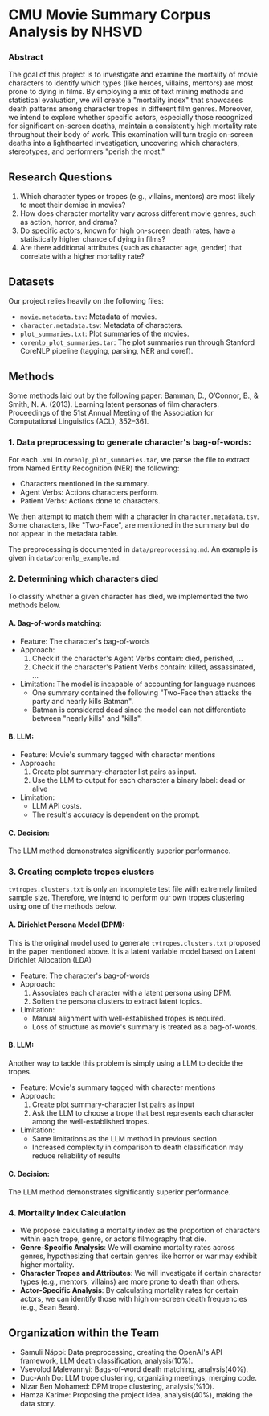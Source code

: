 # CMU Movie Summary Corpus Analysis by NHSVD

### Abstract

The goal of this project is to investigate and examine the mortality of movie characters to identify which types (like heroes, villains, mentors) are most prone to dying in films. By employing a mix of text mining methods and statistical evaluation, we will create a "mortality index" that showcases death patterns among character tropes in different film genres. Moreover, we intend to explore whether specific actors, especially those recognized for significant on-screen deaths, maintain a consistently high mortality rate throughout their body of work. This examination will turn tragic on-screen deaths into a lighthearted investigation, uncovering which characters, stereotypes, and performers "perish the most."

## Research Questions

1. Which character types or tropes (e.g., villains, mentors) are most likely to meet their demise in movies?
2. How does character mortality vary across different movie genres, such as action, horror, and drama?
3. Do specific actors, known for high on-screen death rates, have a statistically higher chance of dying in films?
4. Are there additional attributes (such as character age, gender) that correlate with a higher mortality rate?
## Datasets
Our project relies heavily on the following files:
   - `movie.metadata.tsv`: Metadata of movies.
   - `character.metadata.tsv`: Metadata of characters.
   - `plot_summaries.txt`: Plot summaries of the movies.
   - `corenlp_plot_summaries.tar`: The plot summaries run through Stanford CoreNLP pipeline (tagging, parsing, NER and coref).


## Methods
Some methods laid out by the following paper: Bamman, D., O’Connor, B., & Smith, N. A. (2013). Learning latent personas of film characters. Proceedings of the 51st Annual Meeting of the Association for Computational Linguistics (ACL), 352–361.

### 1. Data preprocessing to generate character's bag-of-words:
For each `.xml` in `corenlp_plot_summaries.tar`, we parse the file to extract from Named Entity Recognition (NER) the following:

- Characters mentioned in the summary.
- Agent Verbs: Actions characters perform.
- Patient Verbs: Actions done to characters.

We then attempt to match them with a character in `character.metadata.tsv`. Some characters, like "Two-Face", are mentioned in the summary but do not appear in the metadata table.

The preprocessing is documented in `data/preprocessing.md`. An example is given in `data/corenlp_example.md`.

### 2. Determining which characters died
To classify whether a given character has died, we implemented the two methods below.

#### A. Bag-of-words matching:

- Feature: The character's bag-of-words
- Approach:
    1. Check if the character's Agent Verbs contain: died, perished, ...
    2. Check if the character's Patient Verbs contain: killed, assassinated, ...
- Limitation: The model is incapable of accounting for language nuances
    + One summary contained the following "Two-Face then attacks the party and nearly kills Batman".
    + Batman is considered dead since the model can not differentiate between "nearly kills" and "kills".

#### B. LLM:

- Feature: Movie's summary tagged with character mentions
- Approach:
    1. Create plot summary-character list pairs as input.
    2. Use the LLM to output for each character a binary label: dead or alive
- Limitation:
    + LLM API costs.
    + The result's accuracy is dependent on the prompt.

#### C. Decision:

The LLM method demonstrates significantly superior performance.


### 3. Creating complete tropes clusters
`tvtropes.clusters.txt` is only an incomplete test file with extremely limited sample size. Therefore, we intend to perform our own tropes clustering using one of the methods below.

#### A. Dirichlet Persona Model (DPM):

This is the original model used to generate `tvtropes.clusters.txt` proposed in the paper mentioned above. It is a latent variable model based on Latent Dirichlet Allocation (LDA)

- Feature: The character's bag-of-words
- Approach: 
    1. Associates each character with a latent persona using DPM.
    2. Soften the persona clusters to extract latent topics.
- Limitation:
    + Manual alignment with well-established tropes is required.
    + Loss of structure as movie's summary is treated as a bag-of-words.
        
#### B. LLM:

Another way to tackle this problem is simply using a LLM to decide the tropes.

- Feature: Movie's summary tagged with character mentions
- Approach: 
    1. Create plot summary-character list pairs as input
    2. Ask the LLM to choose a trope that best represents each character among the well-established tropes.
- Limitation:
    + Same limitations as the LLM method in previous section
    + Increased complexity in comparison to death classification may reduce reliability of results

#### C. Decision:

The LLM method demonstrates significantly superior performance.

### 4. Mortality Index Calculation
   - We propose calculating a mortality index as the proportion of characters within each trope, genre, or actor’s filmography that die.
   - **Genre-Specific Analysis**: We will examine mortality rates across genres, hypothesizing that certain genres like horror or war may exhibit higher mortality.
   - **Character Tropes and Attributes**: We will investigate if certain character types (e.g., mentors, villains) are more prone to death than others.
   - **Actor-Specific Analysis**: By calculating mortality rates for certain actors, we can identify those with high on-screen death frequencies (e.g., Sean Bean).

## Organization within the Team
- Samuli Näppi: Data preprocessing, creating the OpenAI's API framework, LLM death classification, analysis(10%).
- Vsevolod Malevannyi: Bags-of-word death matching, analysis(40%).
- Duc-Anh Do: LLM trope clustering, organizing meetings, merging code.
- Nizar Ben Mohamed: DPM trope clustering, analysis(%10).
- Hamza Karime: Proposing the project idea, analysis(40%), making the data story.
